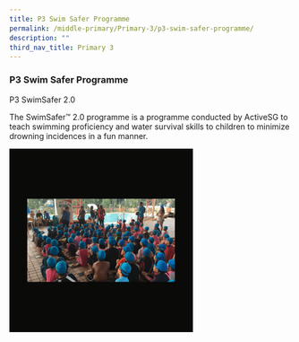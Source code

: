 ```yaml
---
title: P3 Swim Safer Programme
permalink: /middle-primary/Primary-3/p3-swim-safer-programme/
description: ""
third_nav_title: Primary 3
---
```

### P3 Swim Safer Programme
P3 SwimSafer 2.0

The SwimSafer™ 2.0 programme is a programme conducted by ActiveSG to teach swimming proficiency and water survival skills to children to minimize drowning incidences in a fun manner.

<img src="/images/Swim%20Safer%20Programme.gif" 
     style="width:65%">